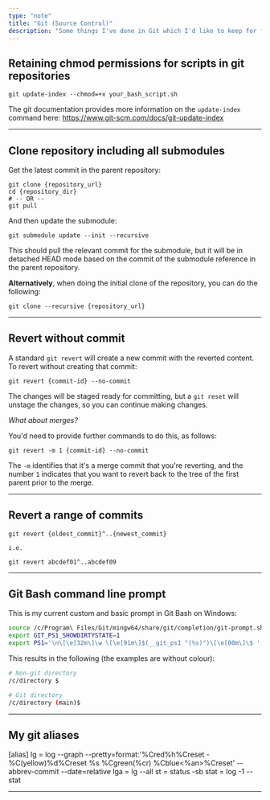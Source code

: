 ```yaml
---
type: "note"
title: "Git (Source Control)"
description: "Some things I've done in Git which I'd like to keep for future reference"
---
```


## Retaining chmod permissions for scripts in git repositories

```
git update-index --chmod=+x your_bash_script.sh
```

The git documentation provides more information on the `update-index` command here: https://www.git-scm.com/docs/git-update-index

-----

## Clone repository including all submodules

Get the latest commit in the parent repository:

```
git clone {repository_url}
cd {repository_dir}
# -- OR --
git pull
```

And then update the submodule:

```
git submodule update --init --recursive
```

This should pull the relevant commit for the submodule, but it will be in detached HEAD mode based on the commit of the submodule reference in the parent repository.

**Alternatively**, when doing the initial clone of the repository, you can do the following:

```
git clone --recursive {repository_url}
```

-----

## Revert without commit

A standard `git revert` will create a new commit with the reverted content. To revert without creating that commit:

```
git revert {commit-id} --no-commit
```

The changes will be staged ready for committing, but a `git reset` will unstage the changes, so you can continue making changes.

_What about merges?_

You'd need to provide further commands to do this, as follows:

```
git revert -m 1 {commit-id} --no-commit
```

The `-m` identifies that it's a merge commit that you're reverting, and the number `1` indicates that you want to revert back to the tree of the first parent prior to the merge.

-----

## Revert a range of commits

```
git revert {oldest_commit}^..{newest_commit}

i.e.

git revert abcdef01^..abcdef09
```

-----

## Git Bash command line prompt

This is my current custom and basic prompt in Git Bash on Windows:

```bash
source /c/Program\ Files/Git/mingw64/share/git/completion/git-prompt.sh
export GIT_PS1_SHOWDIRTYSTATE=1
export PS1='\n\[\e[32m\]\w \[\e[91m\]$(__git_ps1 "(%s)")\[\e[00m\]\$ '
```

This results in the following (the examples are without colour):

```bash
# Non-git directory
/c/directory $

# Git directory
/c/directory (main)$
```

-----

## My git aliases

[alias]
	lg = log --graph --pretty=format:'%Cred%h%Creset -%C(yellow)%d%Creset %s %Cgreen(%cr) %Cblue<%an>%Creset' --abbrev-commit --date=relative
	lga = lg --all
	st = status -sb
	stat = log -1 --stat

-----